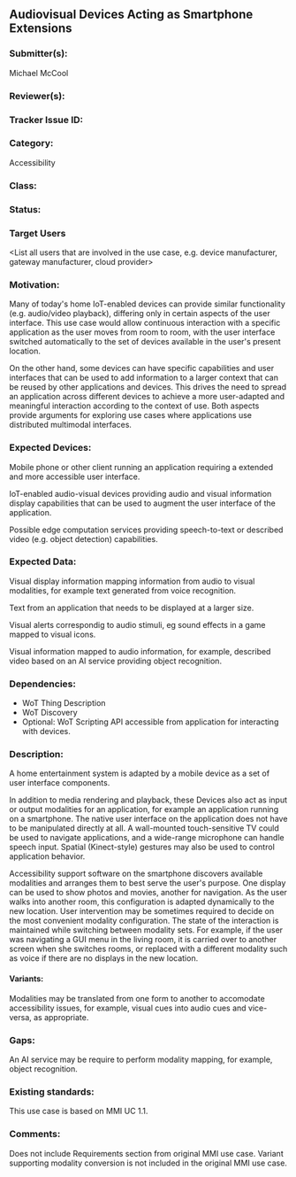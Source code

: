 ## Audiovisual Devices Acting as Smartphone Extensions

### Submitter(s): 

Michael McCool

### Reviewer(s):

<Suggest reviewers>

### Tracker Issue ID:

<please leave blank>

### Category:

Accessibility

### Class: 

<please leave blank>

### Status: 

<please leave blank>

### Target Users

<List all users that are involved in the use case, e.g. device manufacturer, gateway manufacturer, cloud provider>

### Motivation:

Many of today's home IoT-enabled devices can provide similar functionality
(e.g. audio/video playback),
differing only in certain aspects of the user interface.
This use case would allow continuous interaction with a specific
application as the user moves from room to room,
with the user interface switched automatically to the set of
devices available in the user's present location.

On the other hand, 
some devices can have specific capabilities 
and user interfaces that can be used to add information to a larger context
that can be reused by other applications and devices.
This drives the need to spread an application across different devices
to achieve a more user-adapted and meaningful interaction according to the 
context of use.
Both aspects provide arguments for exploring use cases where
applications use distributed multimodal interfaces.

### Expected Devices:

Mobile phone or other client running an application requiring a extended and
more accessible user interface.

IoT-enabled audio-visual devices providing audio and visual information
display capabilities that can be used to augment the user interface of the 
application.

Possible edge computation services providing speech-to-text or described video
(e.g. object detection) capabilities.

### Expected Data:

Visual display information mapping information from audio to visual modalities,
for example text generated from voice recognition.

Text from an application that needs to be displayed at a larger size.

Visual alerts correspondig to audio stimuli, eg sound effects in a game mapped
to visual icons.

Visual information mapped to audio information, for example,
described video based on an AI service providing object recognition.

### Dependencies:

- WoT Thing Description
- WoT Discovery
- Optional: WoT Scripting API accessible from application for interacting
with devices.

### Description:

A home entertainment system is adapted by a mobile device
as a set of user interface components.

In addition to media rendering and playback,
these Devices also act as input or output modalities for
an application, for example an application running on a smartphone.
The native user interface on the application 
does not have to be manipulated directly at all.
A wall-mounted touch-sensitive TV could be used to navigate applications,
and a wide-range microphone can handle speech input.
Spatial (Kinect-style) gestures may also be used to control 
application behavior.

Accessibility support software on the smartphone 
discovers available modalities and arranges them to best 
serve the user's purpose. 
One display can be used to show photos and movies, 
another for navigation. 
As the user walks into another room, 
this configuration is adapted dynamically to the new location. 
User intervention may be sometimes required to decide on 
the most convenient modality configuration. 
The state of the interaction is maintained 
while switching between modality sets. 
For example, 
if the user was navigating a GUI menu in the living room, 
it is carried over to another screen when she switches rooms, 
or replaced with a different modality such as voice 
if there are no displays in the new location.

#### Variants:

Modalities may be translated from one form to another to accomodate
accessibility issues, for example, visual cues into audio cues and 
vice-versa, as appropriate.

### Gaps:

An AI service may be require to perform modality mapping, for example,
object recognition.

### Existing standards:

This use case is based on MMI UC 1.1.

### Comments:

Does not include Requirements section from original MMI use case.
Variant supporting 
modality conversion is not included in the original MMI use case.
